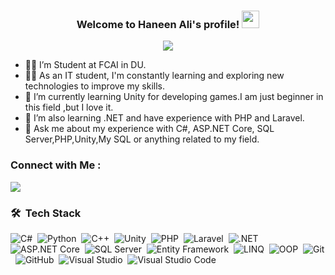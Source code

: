 
<h3 align="center">
  Welcome to Haneen Ali's profile!
  <img src="https://media.giphy.com/media/hvRJCLFzcasrR4ia7z/giphy.gif" width="28">
</h3>

<!-- Typing SVG by DenverCoder1 - https://github.com/DenverCoder1/readme-typing-svg -->
<p align="center">
  <a href="https://github.com/DenverCoder1/readme-typing-svg">
    <img src="https://readme-typing-svg.herokuapp.com/?lines=Game%20Developer;Always%20learning%20new%20things&font=Fira%20Code&center=true&width=440&height=45&color=f75c7e&vCenter=true&size=22">
  </a>
</p>


- 👩‍💻 I’m Student at FCAI in DU.
- 👨‍💻 As an IT student, I'm constantly learning and exploring new technologies to improve my skills.
- 🌱 I’m currently learning Unity for developing games.I am just beginner in this field ,but I love it.
- 🌱 I’m also learning .NET and have experience with PHP and Laravel.
- 💬 Ask me about my experience with C#, ASP.NET Core, SQL Server,PHP,Unity,My SQL or anything related to my field.



### Connect with Me :

<a href="https://www.linkedin.com/in/haneen-elfwal"><img src="https://img.shields.io/badge/-Haneen%20Ali-0077B5?style=for-the-badge&logo=Linkedin&logoColor=white"/></a>




### 🛠️ &nbsp;Tech Stack

![C#](https://img.shields.io/badge/C%23-239120?style=flat&logo=c-sharp&logoColor=white)&nbsp;
![Python](https://img.shields.io/badge/Python-3776AB?style=flat&logo=python&logoColor=white)&nbsp;
![C++](https://img.shields.io/badge/C++-00599C?style=flat&logo=c%2B%2B&logoColor=white)&nbsp;
![Unity](https://img.shields.io/badge/Unity-000000?style=flat&logo=unity&logoColor=white)&nbsp;
![PHP](https://img.shields.io/badge/PHP-777BB4?style=flat&logo=php&logoColor=white)&nbsp;
![Laravel](https://img.shields.io/badge/Laravel-FF2D20?style=flat&logo=laravel&logoColor=white)&nbsp;
![.NET](https://img.shields.io/badge/.NET-512BD4?style=flat&logo=dotnet&logoColor=white)&nbsp;
![ASP.NET Core](https://img.shields.io/badge/ASP.NET%20Core-5C2D91?style=flat&logo=dotnet&logoColor=white)&nbsp;
![SQL Server](https://img.shields.io/badge/SQL%20Server-CC2927?style=flat&logo=microsoft-sql-server&logoColor=white)&nbsp;
![Entity Framework](https://img.shields.io/badge/Entity%20Framework-512BD4?style=flat&logo=dotnet&logoColor=white)&nbsp;
![LINQ](https://img.shields.io/badge/LINQ-007ACC?style=flat&logo=codeforces&logoColor=white)&nbsp;
![OOP](https://img.shields.io/badge/OOP%20Principles-0081CB?style=flat&logo=bookstack&logoColor=white)&nbsp;
![Git](https://img.shields.io/badge/Git-F05032?style=flat&logo=git&logoColor=white)&nbsp;
![GitHub](https://img.shields.io/badge/GitHub-181717?style=flat&logo=github&logoColor=white)&nbsp;
![Visual Studio](https://img.shields.io/badge/Visual%20Studio-5C2D91?style=flat&logo=visual-studio&logoColor=white)&nbsp;
![Visual Studio Code](https://img.shields.io/badge/VS%20Code-007ACC?style=flat&logo=visual-studio-code&logoColor=white)









